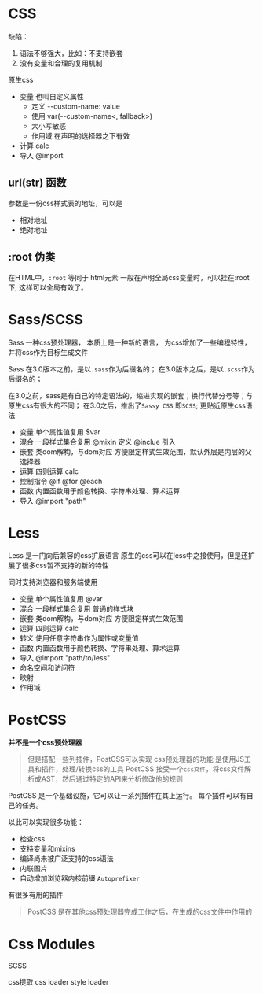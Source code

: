 # CSS

缺陷：

1. 语法不够强大，比如：不支持嵌套
2. 没有变量和合理的复用机制

原生css

+ 变量 也叫自定义属性
  + 定义 --custom-name: value
  + 使用 var(--custom-name<, fallback>)
  + 大小写敏感
  + 作用域 在声明的选择器之下有效
+ 计算 calc
+ 导入 @import

## url(str) 函数

参数是一份css样式表的地址，可以是

+ 相对地址
+ 绝对地址

## :root 伪类

在HTML中，`:root` 等同于 html元素
一般在声明全局css变量时，可以挂在:root下, 这样可以全局有效了。

# Sass/SCSS

Sass 一种css预处理器，
本质上是一种新的语言，
为css增加了一些编程特性，并将css作为目标生成文件

Sass 在3.0版本之前，是以`.sass`作为后缀名的；
在3.0版本之后，是以`.scss`作为后缀名的；

在3.0之前，sass是有自己的特定语法的，缩进实现的嵌套；换行代替分号等；与原生css有很大的不同；
在3.0之后，推出了`Sassy CSS` 即`SCSS`; 更贴近原生css语法

+ 变量   单个属性值复用  $var
+ 混合   一段样式集合复用  @mixin 定义  @inclue 引入
+ 嵌套   类dom解构，与dom对应 方便限定样式生效范围，默认外层是内层的父选择器
+ 运算   四则运算  calc
+ 控制指令  @if @for @each
+ 函数   内置函数用于颜色转换、字符串处理、算术运算
+ 导入   @import "path"

# Less

Less 是一门向后兼容的css扩展语言
原生的css可以在less中之接使用，但是还扩展了很多css暂不支持的新的特性

同时支持浏览器和服务端使用

+ 变量   单个属性值复用  @var
+ 混合   一段样式集合复用  普通的样式块
+ 嵌套   类dom解构，与dom对应 方便限定样式生效范围
+ 运算   四则运算  calc
+ 转义   使用任意字符串作为属性或变量值
+ 函数   内置函数用于颜色转换、字符串处理、算术运算
+ 导入   @import "path/to/less"
+ 命名空间和访问符
+ 映射
+ 作用域

# PostCSS

**并不是一个css预处理器**
> 但是搭配一些列插件，PostCSS可以实现 css预处理器的功能
是使用JS工具和插件，处理/转换css的工具
PostCSS 接受一个`css文件`，将css文件解析成AST，然后通过特定的API来分析修改他的规则

PostCSS 是一个基础设施，它可以让一系列插件在其上运行。 每个插件可以有自己的任务。

以此可以实现很多功能：  

+ 检查css
+ 支持变量和mixins
+ 编译尚未被广泛支持的css语法
+ 内联图片
+ 自动增加浏览器内核前缀 `Autoprefixer`

有很多有用的插件

> PostCSS 是在其他css预处理器完成工作之后，在生成的css文件中作用的

# Css Modules

SCSS

css提取
css loader
style loader
